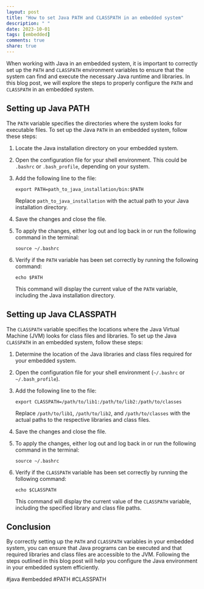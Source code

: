 ```yaml
---
layout: post
title: "How to set Java PATH and CLASSPATH in an embedded system"
description: " "
date: 2023-10-01
tags: [embedded]
comments: true
share: true
---
```


When working with Java in an embedded system, it is important to correctly set up the `PATH` and `CLASSPATH` environment variables to ensure that the system can find and execute the necessary Java runtime and libraries. In this blog post, we will explore the steps to properly configure the `PATH` and `CLASSPATH` in an embedded system.

## Setting up Java PATH ##

The `PATH` variable specifies the directories where the system looks for executable files. To set up the Java `PATH` in an embedded system, follow these steps:

1. Locate the Java installation directory on your embedded system. 

2. Open the configuration file for your shell environment. This could be `.bashrc` or `.bash_profile`, depending on your system. 

3. Add the following line to the file:

   ```
   export PATH=path_to_java_installation/bin:$PATH
   ```

   Replace `path_to_java_installation` with the actual path to your Java installation directory.

4. Save the changes and close the file.

5. To apply the changes, either log out and log back in or run the following command in the terminal:

   ```
   source ~/.bashrc
   ```

6. Verify if the `PATH` variable has been set correctly by running the following command:

   ```
   echo $PATH
   ```

   This command will display the current value of the `PATH` variable, including the Java installation directory.

## Setting up Java CLASSPATH ##

The `CLASSPATH` variable specifies the locations where the Java Virtual Machine (JVM) looks for class files and libraries. To set up the Java `CLASSPATH` in an embedded system, follow these steps:

1. Determine the location of the Java libraries and class files required for your embedded system.

2. Open the configuration file for your shell environment (`~/.bashrc` or `~/.bash_profile`).

3. Add the following line to the file:

   ```
   export CLASSPATH=/path/to/lib1:/path/to/lib2:/path/to/classes
   ```

   Replace `/path/to/lib1`, `/path/to/lib2`, and `/path/to/classes` with the actual paths to the respective libraries and class files.

4. Save the changes and close the file.

5. To apply the changes, either log out and log back in or run the following command in the terminal:

   ```
   source ~/.bashrc
   ```

6. Verify if the `CLASSPATH` variable has been set correctly by running the following command:

   ```
   echo $CLASSPATH
   ```

   This command will display the current value of the `CLASSPATH` variable, including the specified library and class file paths.

## Conclusion ##

By correctly setting up the `PATH` and `CLASSPATH` variables in your embedded system, you can ensure that Java programs can be executed and that required libraries and class files are accessible to the JVM. Following the steps outlined in this blog post will help you configure the Java environment in your embedded system efficiently.

#java #embedded #PATH #CLASSPATH